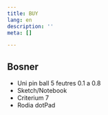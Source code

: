 ```yaml
---
title: BUY
lang: en
description: ''
meta: []

---
```

## Bosner

* Uni pin ball 5 feutres 0.1 a 0.8 
* Sketch/Notebook
* Criterium 7
* Rodia dotPad